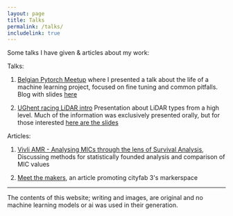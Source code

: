 ```yaml
---
layout: page
title: Talks
permalink: /talks/
includelink: true
---
```


Some talks I have given & articles about my work:

Talks:
1. [Belgian Pytorch Meetup](https://www.meetup.com/belgian-pytorch-meetup/events/291019684/) where I presented a talk about the life of a machine learning project, focused on fine tuning and common pitfalls. Blog with slides [here](https://nachtraven.github.io/2023/02/21/pytorch/)

2. [UGhent racing LiDAR intro](https://www.ugentracing.be/) Presentation about LiDAR types from a high level. Much of the information was exclusively presented orally, but for those interested [here are the slides](/assets/talks/SEAN_NACHTRAB_OTIV_ughent_racing_presentation.pdf)


Articles:
1. [Vivli AMR - Analysing MICs through the lens of Survival Analysis](https://nachtraven.github.io/2025/09/24/vivli-amr/), Discussing methods for statistically founded analysis and comparison of MIC values

2. [Meet the makers](https://www.cityfab3.brussels/meet-the-makers-sean-nachtrab-ingenieur-en-machine-learning/), an article promoting cityfab 3's markerspace


---

The contents of this website; writing and images, are original and no machine learning models or ai was used in their generation.